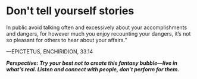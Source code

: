 # Don't tell yourself stories

In public avoid talking often and excessively about your accomplishments and dangers, for however much you enjoy recounting your dangers, it’s not so pleasant for others to hear about your affairs.”

—EPICTETUS, ENCHIRIDION, 33.14

***Perspective: Try your best not to create this fantasy bubble—live in what’s real. Listen and connect with people, don’t perform for them.***